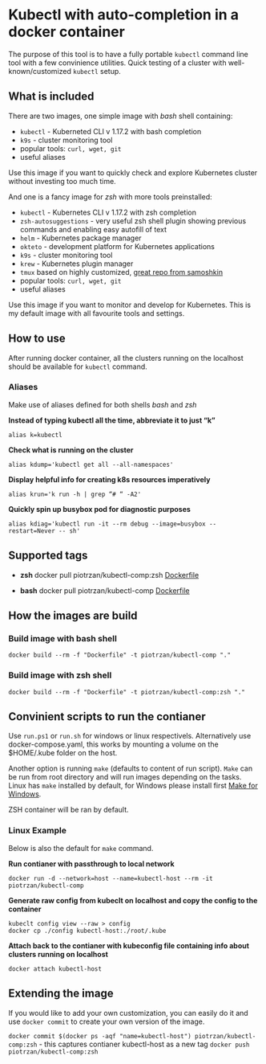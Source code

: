 # Kubectl with auto-completion in a docker container

The purpose of this tool is to have a fully portable `kubectl` command line tool with a few convinience utilities.
Quick testing of a cluster with well-known/customized `kubectl` setup.

## What is included

There are two images, one simple image with *bash* shell containing:

- `kubectl` - Kuberneted CLI v 1.17.2 with bash completion
- `k9s` - cluster monitoring tool
- popular tools: `curl, wget, git`
- useful aliases

Use this image if you want to quickly check and explore Kubernetes cluster without investing too much time.

And one is a fancy image for *zsh* with more tools preinstalled:

- `kubectl` - Kubernetes CLI v 1.17.2 with zsh completion
- `zsh-autosuggestions` - very useful zsh shell plugin showing previous commands and enabling easy autofill of text
- `helm` - Kubernetes package manager
- `okteto` - development platform for Kubernetes applications
- `k9s` - cluster monitoring tool
- `krew` - Kubernetes plugin manager
- `tmux` based on highly customized, [great repo from samoshkin](https://github.com/samoshkin/tmux-config)
- popular tools: `curl, wget, git`
- useful aliases

Use this image if you want to monitor and develop for Kubernetes. This is my default image with all favourite tools and settings.

## How to use

After running docker container, all the clusters running on the localhost should be available for `kubectl` command.

### Aliases

Make use of aliases defined for both shells *bash* and *zsh*

__Instead of typing kubectl all the time, abbreviate it to just “k”__

    alias k=kubectl

__Check what is running on the cluster__

    alias kdump='kubectl get all --all-namespaces'

__Display helpful info for creating k8s resources imperatively__

    alias krun='k run -h | grep “# “ -A2'

__Quickly spin up busybox pod for diagnostic purposes__

    alias kdiag='kubectl run -it --rm debug --image=busybox --restart=Never -- sh'

## Supported tags

- **zsh**
  docker pull piotrzan/kubectl-comp:zsh
  [Dockerfile](https://github.com/Piotr1215/kubectl-container/blob/master/zsh/Dockerfile)

- **bash**
  docker pull piotrzan/kubectl-comp
  [Dockerfile](https://github.com/Piotr1215/kubectl-container/blob/master/bash/Dockerfile)

## How the images are build

### Build image with bash shell

    docker build --rm -f "Dockerfile" -t piotrzan/kubectl-comp "."

### Build image with zsh shell

    docker build --rm -f "Dockerfile" -t piotrzan/kubectl-comp:zsh "."

## Convinient scripts to run the contianer

Use `run.ps1` or `run.sh` for windows or linux respectivels.
Alternatively use docker-compose.yaml, this works by mounting a volume on the $HOME/.kube folder on the host.

Another option is running `make` (defaults to content of run script). `Make` can be run from root directory and will run images depending on the tasks. Linux has `make` installed by default, for Windows please install first [Make for Windows](http://gnuwin32.sourceforge.net/packages/make.htm).

ZSH container will be ran by default.

### Linux Example

Below is also the default for `make` command.

**Run contianer with passthrough to local network**

    docker run -d --network=host --name=kubectl-host --rm -it piotrzan/kubectl-comp

**Generate raw config from kubeclt on localhost and copy the config to the container**

    kubeclt config view --raw > config
    docker cp ./config kubectl-host:./root/.kube

**Attach back to the contianer with kubeconfig file containing info about clusters running on localhost**

    docker attach kubectl-host

## Extending the image

If you would like to add your own customization, you can easily do it and use `docker commit` to create your own version of the image.

`docker commit $(docker ps -aqf "name=kubectl-host") piotrzan/kubectl-comp:zsh` - this captures contianer kubectl-host as a new tag
`docker push piotrzan/kubectl-comp:zsh`
